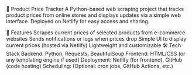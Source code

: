 🛒 Product Price Tracker
A Python-based web scraping project that tracks product prices from online stores and displays updates via a simple web interface. Deployed on Netlify for easy access and sharing.

🔧 Features
Scrapes current prices of selected products from e-commerce websites
Sends notifications or logs when prices drop
Simple UI to display current prices (hosted via Netlify)
Lightweight and customizable
🛠️ Tech Stack
Backend: Python, Requests, BeautifulSoup
Frontend: HTML/CSS (or any templating engine if used)
Deployment: Netlify (for frontend), GitHub (code hosting)
Scheduling: (Optional: cron jobs, GitHub Actions, etc.)
